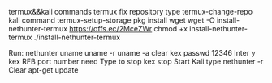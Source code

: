 
termux&amp;&amp;kali commands
termux fix repository type termux-change-repo
kali command
termux-setup-storage
 pkg install wget
 wget -O install-nethunter-termux https://offs.ec/2MceZWr
chmod +x install-nethunter-termux
./install-nethunter-termux

Run:
nethunter
uname
uname -r
uname -a
clear
kex passwd
12346
Inter y
kex
RFB port number need
Type to stop
kex stop
Start Kali type
nethunter -r
Clear
apt-get update



